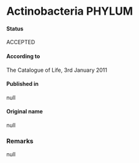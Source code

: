 # Actinobacteria PHYLUM

#### Status
ACCEPTED

#### According to
The Catalogue of Life, 3rd January 2011

#### Published in
null

#### Original name
null

### Remarks
null